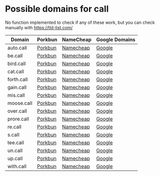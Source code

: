 # Possible domains for call

No function implemented to check if any of these work, but you can check manually with https://tld-list.com/

| Domain | Porkbun | NameCheap | Google Domains |
|---|---|---|---|
| auto.call | [Porkbun](https://porkbun.com/checkout/search?prb=e814663da1&tlds=&idnLanguage=&search=search&q=auto.call) | [Namecheap](https://www.namecheap.com/domains/registration/results/?domain=auto.call) | [Google](https://domains.google.com/registrar/search?searchTerm=auto.call) |
| be.call | [Porkbun](https://porkbun.com/checkout/search?prb=e814663da1&tlds=&idnLanguage=&search=search&q=be.call) | [Namecheap](https://www.namecheap.com/domains/registration/results/?domain=be.call) | [Google](https://domains.google.com/registrar/search?searchTerm=be.call) |
| bird.call | [Porkbun](https://porkbun.com/checkout/search?prb=e814663da1&tlds=&idnLanguage=&search=search&q=bird.call) | [Namecheap](https://www.namecheap.com/domains/registration/results/?domain=bird.call) | [Google](https://domains.google.com/registrar/search?searchTerm=bird.call) |
| cat.call | [Porkbun](https://porkbun.com/checkout/search?prb=e814663da1&tlds=&idnLanguage=&search=search&q=cat.call) | [Namecheap](https://www.namecheap.com/domains/registration/results/?domain=cat.call) | [Google](https://domains.google.com/registrar/search?searchTerm=cat.call) |
| forth.call | [Porkbun](https://porkbun.com/checkout/search?prb=e814663da1&tlds=&idnLanguage=&search=search&q=forth.call) | [Namecheap](https://www.namecheap.com/domains/registration/results/?domain=forth.call) | [Google](https://domains.google.com/registrar/search?searchTerm=forth.call) |
| gain.call | [Porkbun](https://porkbun.com/checkout/search?prb=e814663da1&tlds=&idnLanguage=&search=search&q=gain.call) | [Namecheap](https://www.namecheap.com/domains/registration/results/?domain=gain.call) | [Google](https://domains.google.com/registrar/search?searchTerm=gain.call) |
| mis.call | [Porkbun](https://porkbun.com/checkout/search?prb=e814663da1&tlds=&idnLanguage=&search=search&q=mis.call) | [Namecheap](https://www.namecheap.com/domains/registration/results/?domain=mis.call) | [Google](https://domains.google.com/registrar/search?searchTerm=mis.call) |
| moose.call | [Porkbun](https://porkbun.com/checkout/search?prb=e814663da1&tlds=&idnLanguage=&search=search&q=moose.call) | [Namecheap](https://www.namecheap.com/domains/registration/results/?domain=moose.call) | [Google](https://domains.google.com/registrar/search?searchTerm=moose.call) |
| over.call | [Porkbun](https://porkbun.com/checkout/search?prb=e814663da1&tlds=&idnLanguage=&search=search&q=over.call) | [Namecheap](https://www.namecheap.com/domains/registration/results/?domain=over.call) | [Google](https://domains.google.com/registrar/search?searchTerm=over.call) |
| prore.call | [Porkbun](https://porkbun.com/checkout/search?prb=e814663da1&tlds=&idnLanguage=&search=search&q=prore.call) | [Namecheap](https://www.namecheap.com/domains/registration/results/?domain=prore.call) | [Google](https://domains.google.com/registrar/search?searchTerm=prore.call) |
| re.call | [Porkbun](https://porkbun.com/checkout/search?prb=e814663da1&tlds=&idnLanguage=&search=search&q=re.call) | [Namecheap](https://www.namecheap.com/domains/registration/results/?domain=re.call) | [Google](https://domains.google.com/registrar/search?searchTerm=re.call) |
| s.call | [Porkbun](https://porkbun.com/checkout/search?prb=e814663da1&tlds=&idnLanguage=&search=search&q=s.call) | [Namecheap](https://www.namecheap.com/domains/registration/results/?domain=s.call) | [Google](https://domains.google.com/registrar/search?searchTerm=s.call) |
| tee.call | [Porkbun](https://porkbun.com/checkout/search?prb=e814663da1&tlds=&idnLanguage=&search=search&q=tee.call) | [Namecheap](https://www.namecheap.com/domains/registration/results/?domain=tee.call) | [Google](https://domains.google.com/registrar/search?searchTerm=tee.call) |
| un.call | [Porkbun](https://porkbun.com/checkout/search?prb=e814663da1&tlds=&idnLanguage=&search=search&q=un.call) | [Namecheap](https://www.namecheap.com/domains/registration/results/?domain=un.call) | [Google](https://domains.google.com/registrar/search?searchTerm=un.call) |
| up.call | [Porkbun](https://porkbun.com/checkout/search?prb=e814663da1&tlds=&idnLanguage=&search=search&q=up.call) | [Namecheap](https://www.namecheap.com/domains/registration/results/?domain=up.call) | [Google](https://domains.google.com/registrar/search?searchTerm=up.call) |
| with.call | [Porkbun](https://porkbun.com/checkout/search?prb=e814663da1&tlds=&idnLanguage=&search=search&q=with.call) | [Namecheap](https://www.namecheap.com/domains/registration/results/?domain=with.call) | [Google](https://domains.google.com/registrar/search?searchTerm=with.call) |
